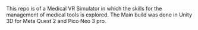 This repo is of a Medical VR Simulator in which the skills for the management of medical tools is explored. The Main build was done in Unity 3D for Meta Quest 2 and Pico Neo 3 pro.
